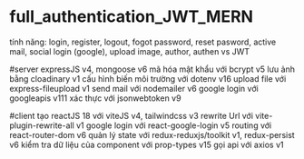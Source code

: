 # full_authentication_JWT_MERN

tính năng:
  login, register, logout, fogot password, reset pasword, active mail, social login (google), upload image, author, authen vs JWT

  
#server
  expressJS v4, mongoose v6
  mã hóa mật khẩu với bcrypt v5
  lưu ảnh bằng cloadinary v1
  cấu hình biến môi trường với dotenv v16
  upload file với express-fileupload v1
  send mail với nodemailer v6
  google login với googleapis v111
  xác thực với jsonwebtoken v9 
  
 #client
  tạo reactJS 18 với viteJS v4, tailwindcss v3
  rewrite Url với vite-plugin-rewrite-all v1
  google login với react-google-login v5 
  routing với react-router-dom v6 
  quản lý state với redux-reduxjs/toolkit v1, redux-persist v6 
  kiểm tra dữ liệu của component với prop-types v15 
  gọi api với axios v1 
  
  
  
  
  
  
